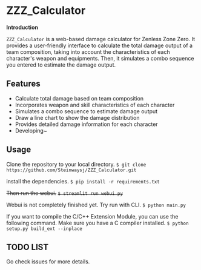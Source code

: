 # ZZZ_Calculator

**Introduction**

`ZZZ_Calculator` is a web-based damage calculator for Zenless Zone Zero. It provides a user-friendly interface to calculate the total damage output of a team composition, taking into account the characteristics of each character's weapon and equipments. Then, it simulates a combo sequence you entered to estimate the damage output.

## Features

- Calculate total damage based on team composition
- Incorporates weapon and skill characteristics of each character
- Simulates a combo sequence to estimate damage output
- Draw a line chart to show the damage distribution
- Provides detailed damage information for each character
- Developing~

## Usage

Clone the repository to your local directory.
`$ git clone https://github.com/Steinwaysj/ZZZ_Calculator.git`

install the dependencies.
`$ pip install -r requirements.txt`

~~Then run the webui.~~
~~`$ streamlit run webui.py`~~

Webui is not completely finished yet. Try run with CLI.
`$ python main.py`

If you want to compile the C/C++ Extension Module, you can use the following command.
Make sure you have a C compiler installed.
`$ python setup.py build_ext --inplace`

## TODO LIST

Go check issues for more details.
